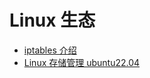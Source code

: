 # Linux 生态

- [iptables 介绍](/linux/iptables-intro.md)
- [Linux 存储管理 ubuntu22.04](/linux/linux-storage-management.md)